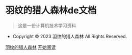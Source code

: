 <!-- _coverpage.md -->

# 羽纹的猎人森林de文档
> 这是一份计算机技术学习资料

- Copyright © 2023 羽纹的猎人森林 All Rights Reserved.

[羽纹的猎人森林](https://space.bilibili.com/386751972)
[开始阅读](README.md)